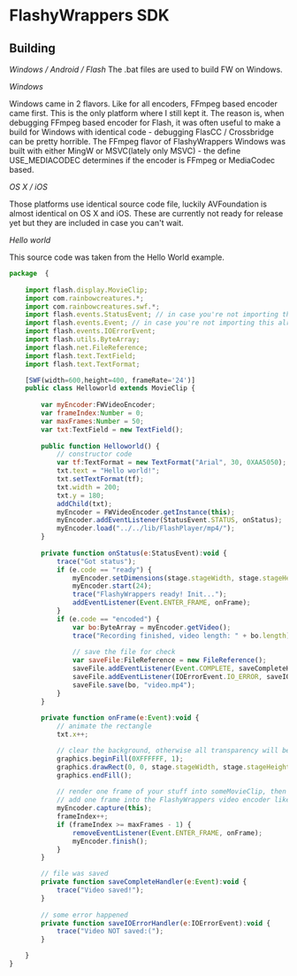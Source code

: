 # FlashyWrappers SDK

Building
--------

*Windows / Android / Flash*
The .bat files are used to build FW on Windows.

*Windows*

Windows came in 2 flavors. Like for all encoders, FFmpeg based encoder came first. This is the only platform where I still kept it. The reason is, when debugging FFmpeg based encoder for Flash, 
it was often useful to make a build for Windows with identical code - debugging FlasCC / Crossbridge can be pretty horrible. The FFmpeg flavor of FlashyWrappers Windows was built with either MingW
 or MSVC(lately only MSVC) - the define USE_MEDIACODEC determines if the encoder is FFmpeg or MediaCodec based.

*OS X / iOS*

Those platforms use identical source code file, luckily AVFoundation is almost identical on OS X and iOS. These are currently not ready for release yet but they are included in case you can't wait.

*Hello world*

This source code was taken from the Hello World example.

```javascript
package  {
	
	import flash.display.MovieClip;
	import com.rainbowcreatures.*;
	import com.rainbowcreatures.swf.*;
	import flash.events.StatusEvent; // in case you're not importing this already
	import flash.events.Event; // in case you're not importing this already
	import flash.events.IOErrorEvent;
	import flash.utils.ByteArray;
	import flash.net.FileReference;
	import flash.text.TextField;
	import flash.text.TextFormat;

	[SWF(width=600,height=400, frameRate='24')]		
	public class Helloworld extends MovieClip {
		
		var myEncoder:FWVideoEncoder;
		var frameIndex:Number = 0;
		var maxFrames:Number = 50;
		var txt:TextField = new TextField();
		
		public function Helloworld() {
			// constructor code
			var tf:TextFormat = new TextFormat("Arial", 30, 0XAA5050);
			txt.text = "Hello world!";			
			txt.setTextFormat(tf);
			txt.width = 200;
			txt.y = 180;
			addChild(txt);			
			myEncoder = FWVideoEncoder.getInstance(this);			
			myEncoder.addEventListener(StatusEvent.STATUS, onStatus);
			myEncoder.load("../../lib/FlashPlayer/mp4/");			
		}
		
		private function onStatus(e:StatusEvent):void {
			trace("Got status");
			if (e.code == "ready") {
				myEncoder.setDimensions(stage.stageWidth, stage.stageHeight);
				myEncoder.start(24);
				trace("FlashyWrappers ready! Init...");
				addEventListener(Event.ENTER_FRAME, onFrame);
			}
			if (e.code == "encoded") {
				var bo:ByteArray = myEncoder.getVideo();
				trace("Recording finished, video length: " + bo.length);								
				
				// save the file for check
				var saveFile:FileReference = new FileReference();
				saveFile.addEventListener(Event.COMPLETE, saveCompleteHandler);
				saveFile.addEventListener(IOErrorEvent.IO_ERROR, saveIOErrorHandler);
				saveFile.save(bo, "video.mp4");								
			}
		}
		
		private function onFrame(e:Event):void {
			// animate the rectangle
			txt.x++;

			// clear the background, otherwise all transparency will be black by default in the video
			graphics.beginFill(0XFFFFFF, 1);
			graphics.drawRect(0, 0, stage.stageWidth, stage.stageHeight);
			graphics.endFill();
			
			// render one frame of your stuff into someMovieClip, then capture and
			// add one frame into the FlashyWrappers video encoder like this:
			myEncoder.capture(this);
			frameIndex++;
			if (frameIndex >= maxFrames - 1) {
				removeEventListener(Event.ENTER_FRAME, onFrame);				
				myEncoder.finish();
			}
		}							

		// file was saved
		private function saveCompleteHandler(e:Event):void {
			trace("Video saved!");
		}
		
		// some error happened
		private function saveIOErrorHandler(e:IOErrorEvent):void {
			trace("Video NOT saved:(");
		}

	}	
}

```
